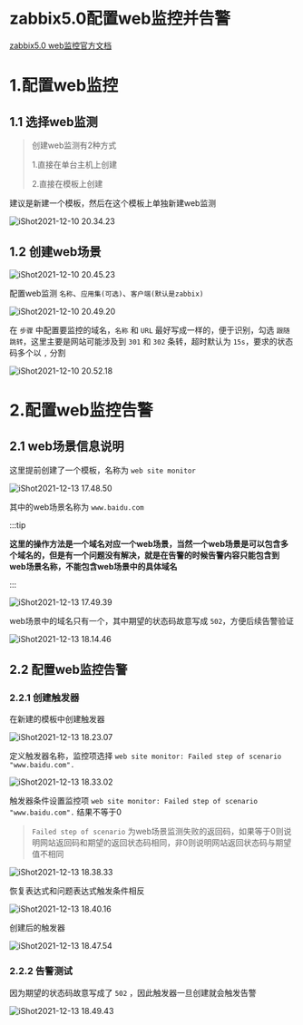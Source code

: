 # zabbix5.0配置web监控并告警

[zabbix5.0 web监控官方文档](https://www.zabbix.com/documentation/5.0/zh/manual/web_monitoring)



# 1.配置web监控

## 1.1 选择web监测

> 创建web监测有2种方式
>
> 1.直接在单台主机上创建
>
> 2.直接在模板上创建

建议是新建一个模板，然后在这个模板上单独新建web监测

![iShot2021-12-10 20.34.23](https://gitea.pptfz.cn/pptfz/picgo-images/raw/branch/master/img/iShot2021-12-10%2020.34.23.png)







## 1.2 创建web场景

![iShot2021-12-10 20.45.23](https://gitea.pptfz.cn/pptfz/picgo-images/raw/branch/master/img/iShot2021-12-10%2020.45.23.png)





配置web监测 `名称`、`应用集(可选)`、`客户端(默认是zabbix)`

![iShot2021-12-10 20.49.20](https://gitea.pptfz.cn/pptfz/picgo-images/raw/branch/master/img/iShot2021-12-10%2020.49.20.png)





在 `步骤` 中配置要监控的域名，`名称` 和 `URL` 最好写成一样的，便于识别，勾选 `跟随跳转`，这里主要是网站可能涉及到 `301` 和 `302` 条转，超时默认为 `15s`，要求的状态码多个以 `,` 分割

![iShot2021-12-10 20.52.18](https://gitea.pptfz.cn/pptfz/picgo-images/raw/branch/master/img/iShot2021-12-10%2020.52.18.png)





# 2.配置web监控告警

## 2.1 web场景信息说明

这里提前创建了一个模板，名称为 `web site monitor` 

![iShot2021-12-13 17.48.50](https://gitea.pptfz.cn/pptfz/picgo-images/raw/branch/master/img/iShot2021-12-13%2017.48.50.png)



其中的web场景名称为 `www.baidu.com`

:::tip

**这里的操作方法是一个域名对应一个web场景，当然一个web场景是可以包含多个域名的，但是有一个问题没有解决，就是在告警的时候告警内容只能包含到web场景名称，不能包含web场景中的具体域名**

:::

![iShot2021-12-13 17.49.39](https://gitea.pptfz.cn/pptfz/picgo-images/raw/branch/master/img/iShot2021-12-13%2017.49.39.png)



web场景中的域名只有一个，其中期望的状态码故意写成 `502`，方便后续告警验证

![iShot2021-12-13 18.14.46](https://gitea.pptfz.cn/pptfz/picgo-images/raw/branch/master/img/iShot2021-12-13%2018.14.46.png)





## 2.2 配置web监控告警

### 2.2.1 创建触发器

在新建的模板中创建触发器

![iShot2021-12-13 18.23.07](https://gitea.pptfz.cn/pptfz/picgo-images/raw/branch/master/img/iShot2021-12-13%2018.23.07.png)







定义触发器名称，监控项选择 `web site monitor: Failed step of scenario "www.baidu.com".`

![iShot2021-12-13 18.33.02](https://gitea.pptfz.cn/pptfz/picgo-images/raw/branch/master/img/iShot2021-12-13%2018.33.02.png)



触发器条件设置监控项 `web site monitor: Failed step of scenario "www.baidu.com".` 结果不等于0

> `Failed step of scenario` 为web场景监测失败的返回码，如果等于0则说明网站返回码和期望的返回状态码相同，非0则说明网站返回状态码与期望值不相同

![iShot2021-12-13 18.38.33](https://gitea.pptfz.cn/pptfz/picgo-images/raw/branch/master/img/iShot2021-12-13%2018.38.33.png)





恢复表达式和问题表达式触发条件相反

![iShot2021-12-13 18.40.16](https://gitea.pptfz.cn/pptfz/picgo-images/raw/branch/master/img/iShot2021-12-13%2018.40.16.png)



创建后的触发器

![iShot2021-12-13 18.47.54](https://gitea.pptfz.cn/pptfz/picgo-images/raw/branch/master/img/iShot2021-12-13%2018.47.54.png)





### 2.2.2 告警测试

因为期望的状态码故意写成了 `502` ，因此触发器一旦创建就会触发告警

![iShot2021-12-13 18.49.43](https://gitea.pptfz.cn/pptfz/picgo-images/raw/branch/master/img/iShot2021-12-13%2018.49.43.png)









